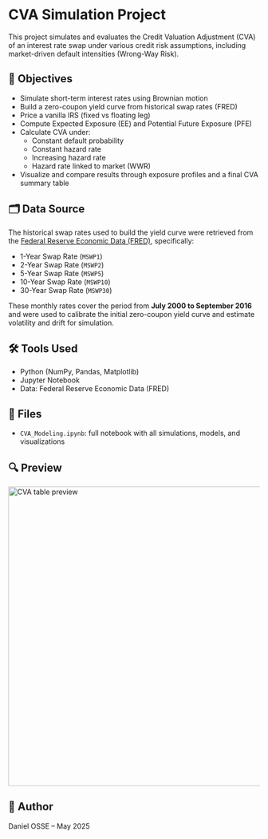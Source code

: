 
# CVA Simulation Project

This project simulates and evaluates the Credit Valuation Adjustment (CVA) of an interest rate swap under various credit risk assumptions, including market-driven default intensities (Wrong-Way Risk).

## 📌 Objectives

- Simulate short-term interest rates using Brownian motion
- Build a zero-coupon yield curve from historical swap rates (FRED)
- Price a vanilla IRS (fixed vs floating leg)
- Compute Expected Exposure (EE) and Potential Future Exposure (PFE)
- Calculate CVA under:
  - Constant default probability
  - Constant hazard rate
  - Increasing hazard rate
  - Hazard rate linked to market (WWR)
- Visualize and compare results through exposure profiles and a final CVA summary table

## 🗂️ Data Source

The historical swap rates used to build the yield curve were retrieved from the [Federal Reserve Economic Data (FRED)](https://fred.stlouisfed.org/), specifically:
- 1-Year Swap Rate (`MSWP1`)
- 2-Year Swap Rate (`MSWP2`)
- 5-Year Swap Rate (`MSWP5`)
- 10-Year Swap Rate (`MSWP10`)
- 30-Year Swap Rate (`MSWP30`)

These monthly rates cover the period from **July 2000 to September 2016** and were used to calibrate the initial zero-coupon yield curve and estimate volatility and drift for simulation.

## 🛠️ Tools Used

- Python (NumPy, Pandas, Matplotlib)
- Jupyter Notebook
- Data: Federal Reserve Economic Data (FRED)

## 📂 Files

- `CVA_Modeling.ipynb`: full notebook with all simulations, models, and visualizations

## 🔍 Preview

<img src="preview_formatted.png" alt="CVA table preview" width="600"/>

## 🧠 Author

Daniel OSSE – May 2025
